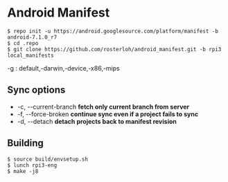 # Android Manifest

```
$ repo init -u https://android.googlesource.com/platform/manifest -b android-7.1.0_r7
$ cd .repo
$ git clone https://github.com/rosterloh/android_manifest.git -b rpi3 local_manifests
```

-g : default,-darwin,-device,-x86,-mips

## Sync options

 * -c, --current-branch **fetch only current branch from server**
 * -f, --force-broken **continue sync even if a project fails to sync**
 * -d, --detach **detach projects back to manifest revision**

## Building

```
$ source build/envsetup.sh
$ lunch rpi3-eng
$ make -j8
```
